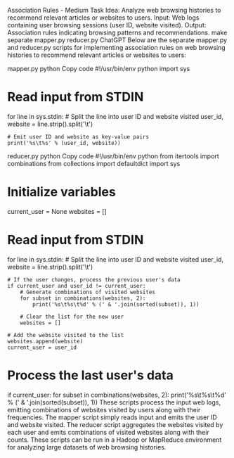 Association Rules - Medium Task
    Idea: Analyze web browsing histories to recommend relevant articles or websites to users.
    Input: Web logs containing user browsing sessions (user ID, website visited).
    Output: Association rules indicating browsing patterns and recommendations. make separate mapper.py reducer.py
ChatGPT
Below are the separate mapper.py and reducer.py scripts for implementing association rules on web browsing histories to recommend relevant articles or websites to users:

mapper.py
python
Copy code
#!/usr/bin/env python
import sys

# Read input from STDIN
for line in sys.stdin:
    # Split the line into user ID and website visited
    user_id, website = line.strip().split('\t')

    # Emit user ID and website as key-value pairs
    print('%s\t%s' % (user_id, website))
reducer.py
python
Copy code
#!/usr/bin/env python
from itertools import combinations
from collections import defaultdict
import sys

# Initialize variables
current_user = None
websites = []

# Read input from STDIN
for line in sys.stdin:
    # Split the line into user ID and website visited
    user_id, website = line.strip().split('\t')

    # If the user changes, process the previous user's data
    if current_user and user_id != current_user:
        # Generate combinations of visited websites
        for subset in combinations(websites, 2):
            print('%s\t%s\t%d' % (' & '.join(sorted(subset)), 1))
        
        # Clear the list for the new user
        websites = []

    # Add the website visited to the list
    websites.append(website)
    current_user = user_id

# Process the last user's data
if current_user:
    for subset in combinations(websites, 2):
        print('%s\t%s\t%d' % (' & '.join(sorted(subset)), 1))
These scripts process the input web logs, emitting combinations of websites visited by users along with their frequencies. The mapper script simply reads input and emits the user ID and website visited. The reducer script aggregates the websites visited by each user and emits combinations of visited websites along with their counts. These scripts can be run in a Hadoop or MapReduce environment for analyzing large datasets of web browsing histories.





